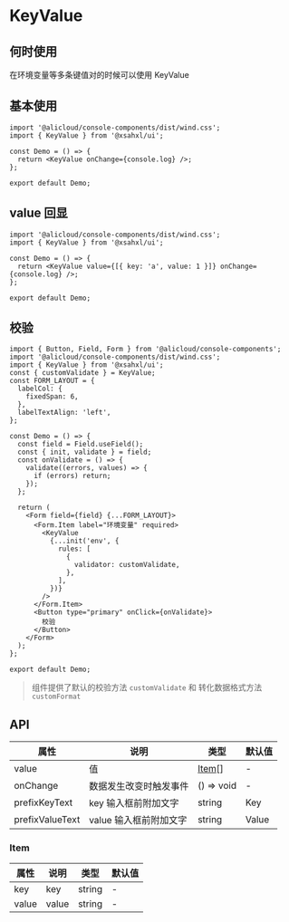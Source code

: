 # KeyValue

## 何时使用

在环境变量等多条键值对的时候可以使用 KeyValue

## 基本使用

```tsx
import '@alicloud/console-components/dist/wind.css';
import { KeyValue } from '@xsahxl/ui';

const Demo = () => {
  return <KeyValue onChange={console.log} />;
};

export default Demo;
```

## value 回显

```tsx
import '@alicloud/console-components/dist/wind.css';
import { KeyValue } from '@xsahxl/ui';

const Demo = () => {
  return <KeyValue value={[{ key: 'a', value: 1 }]} onChange={console.log} />;
};

export default Demo;
```

## 校验

```tsx
import { Button, Field, Form } from '@alicloud/console-components';
import '@alicloud/console-components/dist/wind.css';
import { KeyValue } from '@xsahxl/ui';
const { customValidate } = KeyValue;
const FORM_LAYOUT = {
  labelCol: {
    fixedSpan: 6,
  },
  labelTextAlign: 'left',
};

const Demo = () => {
  const field = Field.useField();
  const { init, validate } = field;
  const onValidate = () => {
    validate((errors, values) => {
      if (errors) return;
    });
  };

  return (
    <Form field={field} {...FORM_LAYOUT}>
      <Form.Item label="环境变量" required>
        <KeyValue
          {...init('env', {
            rules: [
              {
                validator: customValidate,
              },
            ],
          })}
        />
      </Form.Item>
      <Button type="primary" onClick={onValidate}>
        校验
      </Button>
    </Form>
  );
};

export default Demo;
```

> 组件提供了默认的校验方法 `customValidate` 和 转化数据格式方法 `customFormat`

## API

| 属性            | 说明                   | 类型            | 默认值 |
| --------------- | ---------------------- | --------------- | ------ |
| value           | 值                     | [Item](#item)[] | -      |
| onChange        | 数据发生改变时触发事件 | () => void      | -      |
| prefixKeyText   | key 输入框前附加文字   | string          | Key    |
| prefixValueText | value 输入框前附加文字 | string          | Value  |

### Item

| 属性  | 说明  | 类型   | 默认值 |
| ----- | ----- | ------ | ------ |
| key   | key   | string | -      |
| value | value | string | -      |
